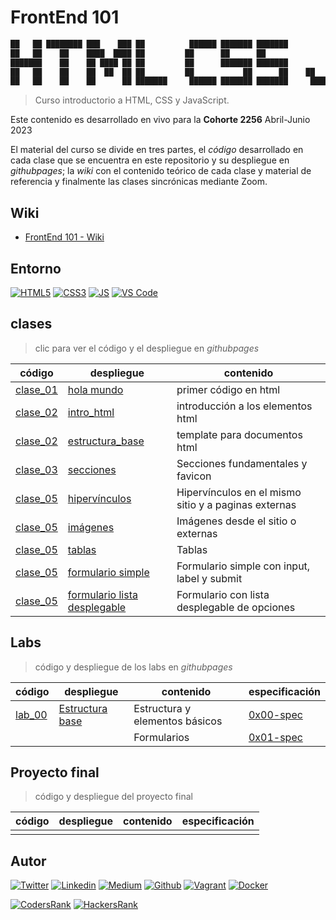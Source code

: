 # FrontEnd 101

```javascript
██   ██ ████████ ███    ███ ██          ██████ ███████ ███████         ██ ███████
██   ██    ██    ████  ████ ██         ██      ██      ██              ██ ██
███████    ██    ██ ████ ██ ██         ██      ███████ ███████         ██ ███████
██   ██    ██    ██  ██  ██ ██         ██           ██      ██    ██   ██      ██
██   ██    ██    ██      ██ ███████     ██████ ███████ ███████     █████  ███████
```

> Curso introductorio a HTML, CSS y JavaScript.

Este contenido es desarrollado en vivo para la **Cohorte 2256** Abril-Junio 2023

El material del curso se divide en tres partes, el *código* desarrollado en cada clase que se encuentra en este repositorio y su despliegue en *githubpages*; la *wiki* con el contenido teórico de cada clase y material de referencia y finalmente las clases sincrónicas mediante Zoom.

## Wiki

- [FrontEnd 101 - Wiki](https://github.com/ralexrivero/FrontEnd-101/wiki)

## Entorno

[![HTML5](https://img.shields.io/static/v1?label=&message=HTML5&color=E34F26&logo=HTML5&logoColor=E34F26&labelColor=2F333A)](https://developer.mozilla.org/en-US/docs/Web/Guide/HTML/HTML5)<!--HTML5-->
[![CSS3](https://img.shields.io/static/v1?label=&message=CSS3&color=0071B5&logo=CSS3&logoColor=1572B6&labelColor=2F333A)](https://developer.mozilla.org/en-US/docs/Web/CSS)<!-- CSS3 -->
[![JS](https://img.shields.io/static/v1?label=&message=JavaScript&color=F7DF1E&logo=JavaScript&logoColor=F7DF1E&labelColor=2F333A)](https://www.javascript.com)<!-- JS -->
[![VS Code](https://img.shields.io/static/v1?label=&message=Visual%20Studio%20Code&color=007ACC&logo=Visual%20Studio%20Code&logoColor=007ACC&labelColor=2F333A)](https://code.visualstudio.com/) <!-- vs code -->

## clases

> clic para ver el código y el despliegue en *githubpages*

| código | despliegue | contenido |
|--------|------------------------------------|---------------|
| [clase_01](./clases/clase_01/hola_mundo.html) | [hola mundo](https://ralexrivero.github.io/FrontEnd-101/clases/clase_01/hola_mundo.html) | primer código en html |
| [clase_02](./clases/clase_02/intro_html.html) | [intro_html](https://ralexrivero.github.io/FrontEnd-101/clases/clase_02/intro_html.html) | introducción a los elementos html |
| [clase_02](./clases/clase_02/estructura_base.html) | [estructura_base](https://ralexrivero.github.io/FrontEnd-101/clases/clase_02/estructura_base.html) | template para documentos html |
| [clase_03](./clases/clase_03/secciones_fundamentales/) | [secciones](https://ralexrivero.github.io/FrontEnd-101/clases/clase_03/secciones_fundamentales/index.html) | Secciones fundamentales y favicon |
| [clase_05](./clases/clase_05/hipervinculos/) | [hipervínculos](https://ralexrivero.github.io/FrontEnd-101/clases/clase_05/hipervinculos/index.html) | Hipervínculos en el mismo sitio y a paginas externas |
| [clase_05](./clases/clase_05/imagenes/) | [imágenes](https://ralexrivero.github.io/FrontEnd-101/clases/clase_05/imagenes/index.html) | Imágenes desde el sitio o externas |
| [clase_05](./clases/clase_05/tablas/) | [tablas](https://ralexrivero.github.io/FrontEnd-101/clases/clase_05/tablas/index.html) | Tablas |
| [clase_05](./clases/clase_05/formulario_simple/) | [formulario simple](https://ralexrivero.github.io/FrontEnd-101/clases/clase_05/formulario_simple/index.html) | Formulario simple con input, label y submit |
| [clase_05](./clases/clase_05/formulario_lista_desplegable/) | [formulario lista desplegable](https://ralexrivero.github.io/FrontEnd-101/clases/clase_05/formulario_lista_desplegable/index.html) | Formulario con lista desplegable de opciones |

## Labs

> código y despliegue de los labs en *githubpages*

| código | despliegue | contenido | especificación |
|--------|------------------------------------|---------------|---------------|
|[lab_00](./labs/lab_00/) |[Estructura base](https://ralexrivero.github.io/FrontEnd-101/labs/lab_00) | Estructura y elementos básicos | [0x00-spec](./labs/lab_00/0x00-espec.md) |
| | | Formularios | [0x01-spec](./labs/lab_01/0x01-espec.md) |
<!--
| | | | [0x02-spec](./labs/lab_02/0x02-espec.md) |
| | | | [0x03-spec](./labs/lab_03/0x03-espec.md) |
| | | | [0x04-spec](./labs/lab_04/0x04-espec.md) |
| | | | [0x05-spec](./labs/lab_05/0x05-espec.md) |
| | | | [0x06-spec](./labs/lab_06/0x06-espec.md) |
| | | | [0x07-spec](./labs/lab_07/0x07-espec.md) |
| | | | [0x08-spec](./labs/lab_08/0x08-espec.md) |
-->

## Proyecto final

> código y despliegue del proyecto final

| código | despliegue | contenido | especificación |
|--------|------------------------------------|---------------|---------------|
| | | | |

## Autor

[![Twitter](https://img.shields.io/twitter/follow/ralex_uy?style=social)](https://twitter.com/ralex_uy) <!-- twitter -->
[![Linkedin](https://img.shields.io/badge/LinkedIn-+29K-blue?style=social&logo=linkedin)](https://www.linkedin.com/in/ronald-rivero/) <!-- linkedin -->
[![Medium](https://img.shields.io/static/v1?label=&message=Medium&color=000000&logo=Medium&logoColor=000000&labelColor=888888)](https://medium.com/@ralexrivero)<!-- medium -->
[![Github](https://img.shields.io/github/followers/ralexrivero?style=social)](https://github.com/ralexrivero/) <!-- github -->
[![Vagrant](https://img.shields.io/static/v1?label=&message=Vagrant%20Profile&color=1868F2&logo=vagrant&labelColor=2F333A)](https://app.vagrantup.com/ralexrivero) <!-- vagrant -->
[![Docker](https://img.shields.io/static/v1?label=&message=Docker%20Profile&color=2496ED&logo=Docker&labelColor=2F333A)](https://hub.docker.com/u/ralexrivero) <!-- docker -->

[![CodersRank](https://img.shields.io/static/v1?label=&message=Coders%20Rank&color=67A4AC&logo=CodersRank&logoColor=67A4AC&labelColor=2F333A)](https://profile.codersrank.io/user/ralexrivero) <!-- codersrank -->
[![HackersRank](https://img.shields.io/static/v1?label=&message=Hacker%20Rank&color=00EA64&logo=HackerRank&logoColor=00EA64&labelColor=2F333A)](https://www.hackerrank.com/ralexrivero) <!-- hackerrank -->
<!-- Behance -->
<!-- website -->
